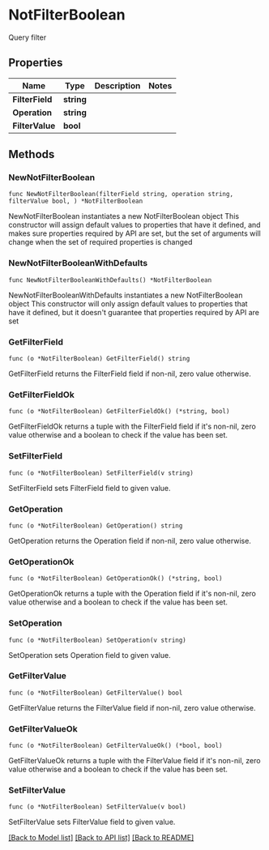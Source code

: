 # NotFilterBoolean

Query filter

## Properties

Name | Type | Description | Notes
------------ | ------------- | ------------- | -------------
**FilterField** | **string** |  | 
**Operation** | **string** |  | 
**FilterValue** | **bool** |  | 

## Methods

### NewNotFilterBoolean

`func NewNotFilterBoolean(filterField string, operation string, filterValue bool, ) *NotFilterBoolean`

NewNotFilterBoolean instantiates a new NotFilterBoolean object
This constructor will assign default values to properties that have it defined,
and makes sure properties required by API are set, but the set of arguments
will change when the set of required properties is changed

### NewNotFilterBooleanWithDefaults

`func NewNotFilterBooleanWithDefaults() *NotFilterBoolean`

NewNotFilterBooleanWithDefaults instantiates a new NotFilterBoolean object
This constructor will only assign default values to properties that have it defined,
but it doesn't guarantee that properties required by API are set

### GetFilterField

`func (o *NotFilterBoolean) GetFilterField() string`

GetFilterField returns the FilterField field if non-nil, zero value otherwise.

### GetFilterFieldOk

`func (o *NotFilterBoolean) GetFilterFieldOk() (*string, bool)`

GetFilterFieldOk returns a tuple with the FilterField field if it's non-nil, zero value otherwise
and a boolean to check if the value has been set.

### SetFilterField

`func (o *NotFilterBoolean) SetFilterField(v string)`

SetFilterField sets FilterField field to given value.


### GetOperation

`func (o *NotFilterBoolean) GetOperation() string`

GetOperation returns the Operation field if non-nil, zero value otherwise.

### GetOperationOk

`func (o *NotFilterBoolean) GetOperationOk() (*string, bool)`

GetOperationOk returns a tuple with the Operation field if it's non-nil, zero value otherwise
and a boolean to check if the value has been set.

### SetOperation

`func (o *NotFilterBoolean) SetOperation(v string)`

SetOperation sets Operation field to given value.


### GetFilterValue

`func (o *NotFilterBoolean) GetFilterValue() bool`

GetFilterValue returns the FilterValue field if non-nil, zero value otherwise.

### GetFilterValueOk

`func (o *NotFilterBoolean) GetFilterValueOk() (*bool, bool)`

GetFilterValueOk returns a tuple with the FilterValue field if it's non-nil, zero value otherwise
and a boolean to check if the value has been set.

### SetFilterValue

`func (o *NotFilterBoolean) SetFilterValue(v bool)`

SetFilterValue sets FilterValue field to given value.



[[Back to Model list]](../README.md#documentation-for-models) [[Back to API list]](../README.md#documentation-for-api-endpoints) [[Back to README]](../README.md)


